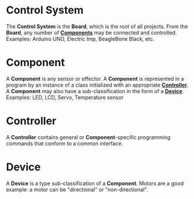 # Control System

The **Control System** is the **Board**, which is the root of all projects. From the **Board**, any number of **[Components](#component)** may be connected and controlled. Examples: Arduino UNO, Electric Imp, BeagleBone Black, etc.

# Component

A **Component** is any sensor or effector. A **Component** is represented in a program by an instance of a class initialized with an appropriate **[Controller](#controller)**. A **Component** may also have a sub-classification in the form of a **[Device](#device)**. Examples: LED, LCD, Servo, Temperature sensor

# Controller

A **Controller** contains general or **Component**-specific programming commands that conform to a common interface.

# Device

A **Device** is a type sub-classification of a **Component**. Motors are a good example: a motor can be "directional" or "non-directional".